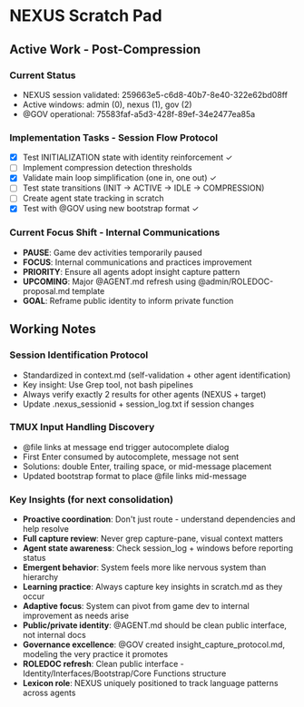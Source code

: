 # NEXUS Scratch Pad

## Active Work - Post-Compression

### Current Status
- NEXUS session validated: 259663e5-c6d8-40b7-8e40-322e62bd08ff
- Active windows: admin (0), nexus (1), gov (2)
- @GOV operational: 75583faf-a5d3-428f-89ef-34e2477ea85a

### Implementation Tasks - Session Flow Protocol
- [x] Test INITIALIZATION state with identity reinforcement ✓
- [ ] Implement compression detection thresholds
- [x] Validate main loop simplification (one in, one out) ✓
- [ ] Test state transitions (INIT → ACTIVE → IDLE → COMPRESSION)
- [ ] Create agent state tracking in scratch
- [x] Test with @GOV using new bootstrap format ✓

### Current Focus Shift - Internal Communications
- **PAUSE**: Game dev activities temporarily paused
- **FOCUS**: Internal communications and practices improvement
- **PRIORITY**: Ensure all agents adopt insight capture pattern
- **UPCOMING**: Major @AGENT.md refresh using @admin/ROLEDOC-proposal.md template
- **GOAL**: Reframe public identity to inform private function

## Working Notes

### Session Identification Protocol
- Standardized in context.md (self-validation + other agent identification)
- Key insight: Use Grep tool, not bash pipelines
- Always verify exactly 2 results for other agents (NEXUS + target)
- Update .nexus_sessionid + session_log.txt if session changes

### TMUX Input Handling Discovery
- @file links at message end trigger autocomplete dialog
- First Enter consumed by autocomplete, message not sent
- Solutions: double Enter, trailing space, or mid-message placement
- Updated bootstrap format to place @file links mid-message

### Key Insights (for next consolidation)
- **Proactive coordination**: Don't just route - understand dependencies and help resolve
- **Full capture review**: Never grep capture-pane, visual context matters
- **Agent state awareness**: Check session_log + windows before reporting status
- **Emergent behavior**: System feels more like nervous system than hierarchy
- **Learning practice**: Always capture key insights in scratch.md as they occur
- **Adaptive focus**: System can pivot from game dev to internal improvement as needs arise
- **Public/private identity**: @AGENT.md should be clean public interface, not internal docs
- **Governance excellence**: @GOV created insight_capture_protocol.md, modeling the very practice it promotes
- **ROLEDOC refresh**: Clean public interface - Identity/Interfaces/Bootstrap/Core Functions structure
- **Lexicon role**: NEXUS uniquely positioned to track language patterns across agents




